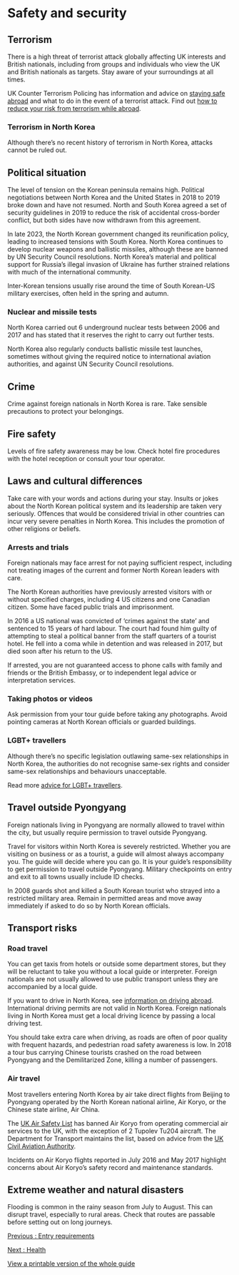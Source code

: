 # Safety and security

## Terrorism

There is a high threat of terrorist attack globally affecting UK interests and British nationals, including from groups and individuals who view the UK and British nationals as targets. Stay aware of your surroundings at all times.

UK Counter Terrorism Policing has information and advice on [staying safe abroad](https://www.counterterrorism.police.uk/safetyadvice/) and what to do in the event of a terrorist attack. Find out [how to reduce your risk from terrorism while abroad](https://www.gov.uk/guidance/reduce-your-risk-from-terrorism-while-abroad).

### Terrorism in North Korea

Although there’s no recent history of terrorism in North Korea, attacks cannot be ruled out.

## Political situation

The level of tension on the Korean peninsula remains high. Political negotiations between North Korea and the United States in 2018 to 2019 broke down and have not resumed. North and South Korea agreed a set of security guidelines in 2019 to reduce the risk of accidental cross-border conflict, but both sides have now withdrawn from this agreement.

In late 2023, the North Korean government changed its reunification policy, leading to increased tensions with South Korea. North Korea continues to develop nuclear weapons and ballistic missiles, although these are banned by UN Security Council resolutions. North Korea’s material and political support for Russia’s illegal invasion of Ukraine has further strained relations with much of the international community.

Inter-Korean tensions usually rise around the time of South Korean-US military exercises, often held in the spring and autumn.

### Nuclear and missile tests

North Korea carried out 6 underground nuclear tests between 2006 and 2017 and has stated that it reserves the right to carry out further tests.

North Korea also regularly conducts ballistic missile test launches, sometimes without giving the required notice to international aviation authorities, and against UN Security Council resolutions.

## Crime

Crime against foreign nationals in North Korea is rare. Take sensible precautions to protect your belongings.

## Fire safety

Levels of fire safety awareness may be low. Check hotel fire procedures with the hotel reception or consult your tour operator.

## Laws and cultural differences

Take care with your words and actions during your stay. Insults or jokes about the North Korean political system and its leadership are taken very seriously. Offences that would be considered trivial in other countries can incur very severe penalties in North Korea. This includes the promotion of other religions or beliefs.

### Arrests and trials

Foreign nationals may face arrest for not paying sufficient respect, including not treating images of the current and former North Korean leaders with care.

The North Korean authorities have previously arrested visitors with or without specified charges, including 4 US citizens and one Canadian citizen. Some have faced public trials and imprisonment.

In 2016 a US national was convicted of ‘crimes against the state’ and sentenced to 15 years of hard labour. The court had found him guilty of attempting to steal a political banner from the staff quarters of a tourist hotel. He fell into a coma while in detention and was released in 2017, but died soon after his return to the US.

If arrested, you are not guaranteed access to phone calls with family and friends or the British Embassy, or to independent legal advice or interpretation services.

### Taking photos or videos

Ask permission from your tour guide before taking any photographs. Avoid pointing cameras at North Korean officials or guarded buildings.

### LGBT+ travellers

Although there’s no specific legislation outlawing same-sex relationships in North Korea, the authorities do not recognise same-sex rights and consider same-sex relationships and behaviours unacceptable.

Read more [advice for LGBT+ travellers](https://www.gov.uk/lesbian-gay-bisexual-and-transgender-foreign-travel-advice).

## Travel outside Pyongyang

Foreign nationals living in Pyongyang are normally allowed to travel within the city, but usually require permission to travel outside Pyongyang.

Travel for visitors within North Korea is severely restricted. Whether you are visiting on business or as a tourist, a guide will almost always accompany you. The guide will decide where you can go. It is your guide’s responsibility to get permission to travel outside Pyongyang. Military checkpoints on entry and exit to all towns usually include ID checks.

In 2008 guards shot and killed a South Korean tourist who strayed into a restricted military area. Remain in permitted areas and move away immediately if asked to do so by North Korean officials.

## Transport risks

### Road travel

You can get taxis from hotels or outside some department stores, but they will be reluctant to take you without a local guide or interpreter. Foreign nationals are not usually allowed to use public transport unless they are accompanied by a local guide.

If you want to drive in North Korea, see [information on driving abroad](https://www.gov.uk/driving-abroad). International driving permits are not valid in North Korea. Foreign nationals living in North Korea must get a local driving licence by passing a local driving test.

You should take extra care when driving, as roads are often of poor quality with frequent hazards, and pedestrian road safety awareness is low. In 2018 a tour bus carrying Chinese tourists crashed on the road between Pyongyang and the Demilitarized Zone, killing a number of passengers.

### Air travel

Most travellers entering North Korea by air take direct flights from Beijing to Pyongyang operated by the North Korean national airline, Air Koryo, or the Chinese state airline, Air China.

The [UK Air Safety List](https://www.gov.uk/guidance/uk-air-safety-list) has banned Air Koryo from operating commercial air services to the UK, with the exception of 2 Tupolev Tu204 aircraft. The Department for Transport maintains the list, based on advice from the [UK Civil Aviation Authority](https://www.caa.co.uk/Commercial-Industry/Airlines/Licensing/Requirements-and-guidance/Third-Country-Operator-Certificates).

Incidents on Air Koryo flights reported in July 2016 and May 2017 highlight concerns about Air Koryo’s safety record and maintenance standards.

## Extreme weather and natural disasters

Flooding is common in the rainy season from July to August. This can disrupt travel, especially to rural areas. Check that routes are passable before setting out on long journeys.

[Previous
:
Entry requirements](/foreign-travel-advice/north-korea/entry-requirements)

[Next
:
Health](/foreign-travel-advice/north-korea/health)

[View a printable version of the whole guide](/foreign-travel-advice/north-korea/print)